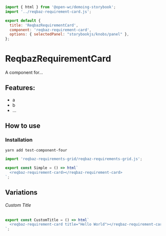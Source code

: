 ```js script
import { html } from '@open-wc/demoing-storybook';
import '../reqbaz-requirement-card.js';

export default {
  title: 'ReqbazRequirementCard',
  component: 'reqbaz-requirement-card',
  options: { selectedPanel: "storybookjs/knobs/panel" },
};
```

# ReqbazRequirementCard

A component for...

## Features:

- a
- b
- ...

## How to use

### Installation

```bash
yarn add test-component-four
```

```js
import 'reqbaz-requirements-grid/reqbaz-requirements-grid.js';
```

```js preview-story
export const Simple = () => html`
  <reqbaz-requirement-card></reqbaz-requirement-card>
`;
```

## Variations

###### Custom Title

```js preview-story
export const CustomTitle = () => html`
  <reqbaz-requirement-card title="Hello World"></reqbaz-requirement-card>
`;
```
